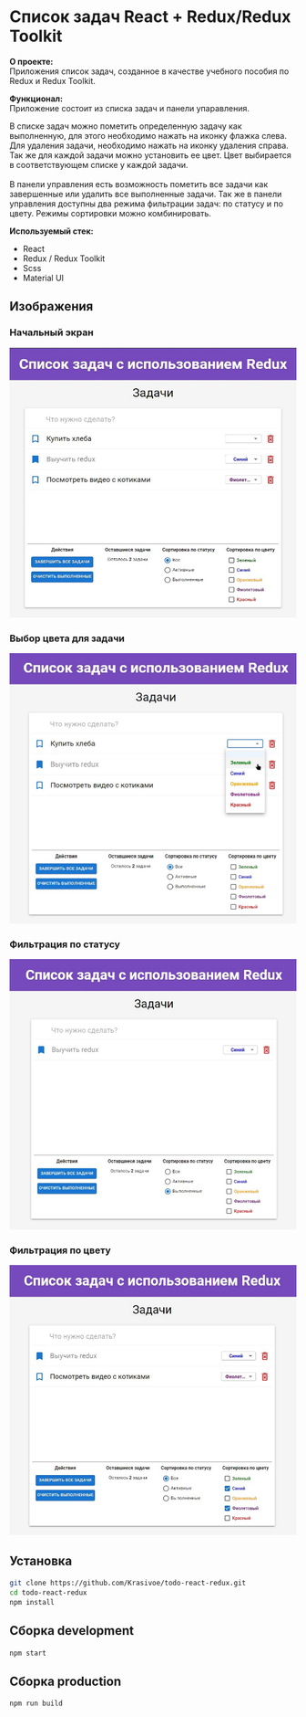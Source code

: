 # Список задач React + Redux/Redux Toolkit


**О проекте:**<br>
Приложения список задач, созданное в качестве учебного пособия по Redux и Redux Toolkit.<br>


**Функционал:**<br>
Приложение состоит из списка задач и панели упаравления.<br>

В списке задач можно пометить определенную задачу как выполненную, 
для этого необходимо нажать на иконку флажка слева. 
Для удаления задачи, необходимо нажать на иконку удаления справа.<br>
Так же для каждой задачи можно установить ее цвет. Цвет выбирается
в соответствующем списке у каждой задачи.
<br><br>
В панели управления есть возможность пометить все задачи как завершенные 
или удалить все выполненные задачи. Так же в панели управления доступны два 
режима фильтрации задач: по статусу и по цвету. Режимы сортировки можно комбинировать.

**Используемый стек:**
* React
* Redux / Redux Toolkit
* Scss
* Material UI


## Изображения

### Начальный экран
<img src='./images/StartPage.jpg' alt="Начальный экран">

### Выбор цвета для задачи
<img src='./images/ChooseColor.jpg' alt="Выбор цвета">

### Фильтрация по статусу
<img src='./images/FilteredByStatus.jpg' alt="Фильтрация по статусу">

### Фильтрация по цвету
<img src='./images/FilteredByColor.jpg' alt="Фильтрация по цвету">


## Установка

```bash
git clone https://github.com/Krasivoe/todo-react-redux.git
cd todo-react-redux
npm install
```

## Сборка development

```bash
npm start
```

## Сборка production

```bash
npm run build
```
